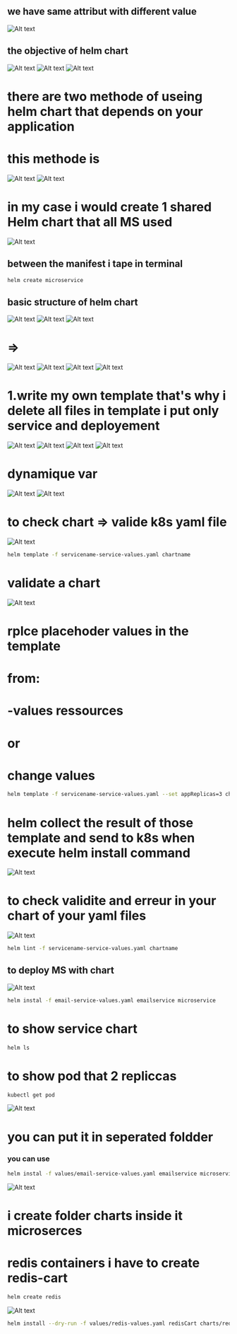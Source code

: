 ## we have same attribut with different value 
![Alt text](image.png)
## the objective of helm chart 
![Alt text](image-1.png)
![Alt text](image-2.png)
![Alt text](image-3.png)
# there are two methode of useing helm chart that depends on your application 
# this methode is 
![Alt text](image-4.png)
![Alt text](image-5.png)
# in my case i would create 1 shared Helm chart that all MS used
![Alt text](image-6.png)
## between the manifest i tape in terminal 
```bash
helm create microservice
```
## basic structure of helm chart
![Alt text](image-7.png)
![Alt text](image-8.png)
 ![Alt text](image-9.png)
 # => 
 ![Alt text](image-10.png)
 ![Alt text](image-11.png) 
 ![Alt text](image-12.png) 
 ![Alt text](image-13.png)
 # 1.write my own template that's why i delete all files in template i put only service and deployement 
 ![Alt text](image-14.png)
 ![Alt text](image-15.png)
 ![Alt text](image-17.png)
 ![Alt text](image-16.png)
 # dynamique var 
 ![Alt text](image-18.png)
  ![Alt text](image-19.png)
# to check chart => valide k8s yaml file
![Alt text](image-20.png)
```bash
helm template -f servicename-service-values.yaml chartname
```
# validate a chart
![Alt text](image-21.png)
# rplce placehoder values in the template   
# from:
# -values ressources
# or 
# change values 
```bash
helm template -f servicename-service-values.yaml --set appReplicas=3 chartname
```
# helm collect the result of those template and send to k8s when execute helm install command
![Alt text](image-22.png)
# to check validite and erreur in your chart of your yaml files
![Alt text](image-23.png)
```bash
helm lint -f servicename-service-values.yaml chartname
```
## to deploy MS with chart 
![Alt text](image-24.png)
```bash
helm instal -f email-service-values.yaml emailservice microservice
```
# to show service chart 
```bash
helm ls
```
# to show pod that 2 repliccas
```bash
kubectl get pod
``` 
![Alt text](image-25.png)
# you can put it in seperated foldder
### you can use 
```bash
helm instal -f values/email-service-values.yaml emailservice microservice
```
![Alt text](image-26.png)
# i create folder charts inside it microserces 
# redis containers i have to create redis-cart
```bash
helm create redis
```
![Alt text](image-27.png)
```bash
helm install --dry-run -f values/redis-values.yaml redisCart charts/redis
```



  